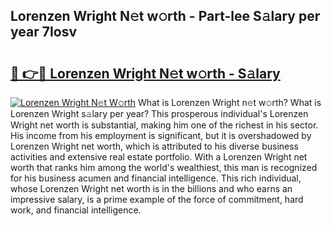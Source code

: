 ## Lorenzen Wright N𝚎t w𝚘rth - Part-lee S𝚊lary per year 7Iosv

# <h2><a href="http://gc3dmu.nevu.top/?p=Lorenzen+Wright">🔗 👉🔴 Lorenzen Wright N𝚎t w𝚘rth - S𝚊lary</a></h2>

[![Lorenzen Wright N𝚎t W𝚘rth](https://i.imgur.com/Oavwk0R.jpeg)](http://gc3dmu.nevu.top/?p=Lorenzen+Wright)
What is Lorenzen Wright n𝚎t w𝚘rth? What is Lorenzen Wright s𝚊lary per year?
This prosperous individual's Lorenzen Wright net worth is substantial, making him one of the richest in his sector. His income from his employment is significant, but it is overshadowed by Lorenzen Wright net worth, which is attributed to his diverse business activities and extensive real estate portfolio. With a Lorenzen Wright net worth that ranks him among the world's wealthiest, this man is recognized for his business acumen and financial intelligence. This rich individual, whose Lorenzen Wright net worth is in the billions and who earns an impressive salary, is a prime example of the force of commitment, hard work, and financial intelligence.
